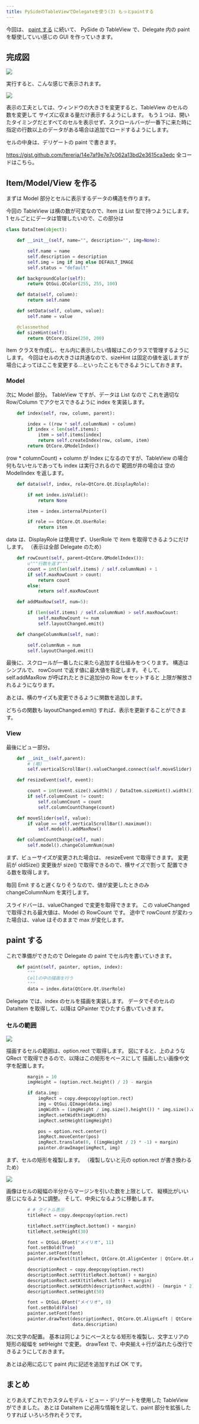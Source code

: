 ```yaml
---
title: PySideのTableViewでDelegateを使う(3) もっとpaintする
---
```


今回は、 [paint する](view_model_delegate_02.md) に続いて、
PySide の TableView で、Delegate 内の paint を駆使していい感じの GUI を作っていきます。

## 完成図

![](https://gyazo.com/0508950bbbcbce51b92ee726e1927a6c.png)

実行すると、こんな感じで表示されます。

![](https://gyazo.com/c6f154dbc0dabe6822f07ad61a95d5bb.gif)

表示の工夫としては、ウィンドウの大きさを変更すると、TableView のセルの数を変更して
サイズに収まる量だけ表示するようにします。
もう１つは、開いたタイミングだとすべてのセルを表示せず、スクロールバーが一番下に来た時に  
指定の行数以上のデータがある場合は追加でロードするようにします。

セルの中身は、デリゲートの paint で書きます。

https://gist.github.com/fereria/14e7af9e7e7c062a13bd2e3615ca3edc
全コードはこちら。

## Item/Model/View を作る

まずは Model 部分とセルに表示するデータの構造を作ります。

今回の TableView は横の数が可変なので、Item は List 型で持つようにします。
1 セルごとにデータは管理したいので、この部分は

```python
class DataItem(object):

    def __init__(self, name="", description="", img=None):

        self.name = name
        self.description = description
        self.img = img if img else DEFAULT_IMAGE
        self.status = "default"

    def backgroundColor(self):
        return QtGui.QColor(255, 255, 100)

    def data(self, column):
        return self.name

    def setData(self, column, value):
        self.name = value

    @classmethod
    def sizeHint(self):
        return QtCore.QSize(250, 200)
```

Item クラスを作成し、セル内に表示したい情報はこのクラスで管理するようにします。
今回はセルの大きさは共通なので、sizeHint は固定の値を返しますが
場合によってはここを変更する...といったこともできるようにしておきます。

### Model

次に Model 部分。
TableView ですが、データは List なので
これを適切な Row/Column でアクセスできるように index を実装します。

```python
    def index(self, row, column, parent):

        index = ((row * self.columnNum) + column)
        if index < len(self.items):
            item = self.items[index]
            return self.createIndex(row, column, item)
        return QtCore.QModelIndex()
```

(row \* columnCount) + column が Index になるのですが、TableView の場合
何もないセルであっても index は実行されるので 範囲が井の場合は 空の ModelIndex を返します。

```python
    def data(self, index, role=QtCore.Qt.DisplayRole):

        if not index.isValid():
            return None

        item = index.internalPointer()

        if role == QtCore.Qt.UserRole:
            return item
```

data は、DisplayRole は使用せず、UserRole で item を取得できるようにだけします。
（表示は全部 Delegate のため）

```python
    def rowCount(self, parent=QtCore.QModelIndex()):
        u"""行数を返す"""
        count = int(len(self.items) / self.columnNum) + 1
        if self.maxRowCount > count:
            return count
        else:
            return self.maxRowCount

    def addMaxRow(self, num=5):

        if (len(self.items) / self.columnNum) > self.maxRowCount:
            self.maxRowCount += num
            self.layoutChanged.emit()

    def changeColumnNum(self, num):

        self.columnNum = num
        self.layoutChanged.emit()
```

最後に、スクロールが一番したに来たら追加する仕組みをつくります。
構造はシンプルで、 rowCount で返す値に最大値を指定します。
そして、self.addMaxRow が呼ばれたときに追加分の Row をセットすると
上限が解放されるようになります。

あとは、横のサイズも変更できるように関数を追加します。

どちらの関数も layoutChanged.emit() すれば、表示を更新することができます。

### View

最後にビュー部分。

```python
    def __init__(self,parent):
        # (略)
        self.verticalScrollBar().valueChanged.connect(self.moveSlider)

    def resizeEvent(self, event):

        count = int(event.size().width() / DataItem.sizeHint().width())
        if self.columnCount != count:
            self.columnCount = count
            self.columnCountChange(count)

    def moveSlider(self, value):
        if value == self.verticalScrollBar().maximum():
            self.model().addMaxRow()

    def columnCountChange(self, num):
        self.model().changeColumnNum(num)
```

まず、ビューサイズが変更された場合は、 resizeEvent で取得できます。
変更前が oldSize() 変更後が size() で取得できるので、横サイズで割って
配置できる数を取得します。

毎回 Emit すると遅くなりそうなので、値が変更したときのみ changeColumnNum を実行します。

スライドバーは、valueChanged で変更を取得できます。
この valueChanged で取得される最大値は、Model の RowCount です。
途中で rowCount が変わった場合は、value はそのままで max が変化します。

## paint する

これで準備ができたので Delegate の paint でセル内を書いていきます。

```python
    def paint(self, painter, option, index):
        """
        Cellの中の描画を行う
        """
        data = index.data(QtCore.Qt.UserRole)

```

Delegate では、index のセルを描画を実装します。
データでそのセルの DataItem を取得して、以降は QPainter でひたすら書いていきます。

### セルの範囲

![](delegate.drawio#0)

描画するセルの範囲は、option.rect で取得します。
図にすると、上のような QRect で取得できるので、以降はこの矩形をベースにして
描画したい画像や文字を配置します。

```python
        margin = 10
        imgHeight = (option.rect.height() / 2) - margin

        if data.img:
            imgRect = copy.deepcopy(option.rect)
            img = QtGui.QImage(data.img)
            imgWidth = (imgHeight / img.size().height()) * img.size().width()
            imgRect.setWidth(imgWidth)
            imgRect.setHeight(imgHeight)

            pos = option.rect.center()
            imgRect.moveCenter(pos)
            imgRect.translate(0, ((imgHeight / 2) * -1) + margin)
            painter.drawImage(imgRect, img)
```

まず、セルの矩形を複製します。
（複製しないと元の option.rect が書き換わるため）

![](delegate.drawio#1)

画像はセルの縦幅の半分からマージンを引いた数を上限として、
縦横比がいい感じになるように調整。
そして、中央になるように移動します。

```python
        # # タイトル表示
        titleRect = copy.deepcopy(option.rect)

        titleRect.setY(imgRect.bottom() + margin)
        titleRect.setHeight(30)

        font = QtGui.QFont("メイリオ", 11)
        font.setBold(True)
        painter.setFont(font)
        painter.drawText(titleRect, QtCore.Qt.AlignCenter | QtCore.Qt.AlignTop | QtCore.Qt.TextWordWrap, data.name)

        descriptionRect = copy.deepcopy(option.rect)
        descriptionRect.setY(titleRect.bottom() + margin)
        descriptionRect.setX(titleRect.left() + margin)
        descriptionRect.setWidth(descriptionRect.width() - (margin * 2))
        descriptionRect.setHeight(50)

        font = QtGui.QFont("メイリオ", 8)
        font.setBold(False)
        painter.setFont(font)
        painter.drawText(descriptionRect, QtCore.Qt.AlignLeft | QtCore.Qt.TextWrapAnywhere,
                         data.description)
```

次に文字の配置。
基本は同じようにベースとなる矩形を複製し、文字エリアの矩形の縦幅を setHeight で変更。
drawText で、中央揃え＋行が溢れたら改行できるようにしておきます。

あとは必用に応じて paint 内に記述を追加すれば OK です。

## まとめ

とりあえずこれでカスタムモデル・ビュー・デリゲートを使用した TableView ができました。
あとは DataItem に必用な情報を足して、paint 部分を拡張したりすれば
いろいろ作れそうです。
